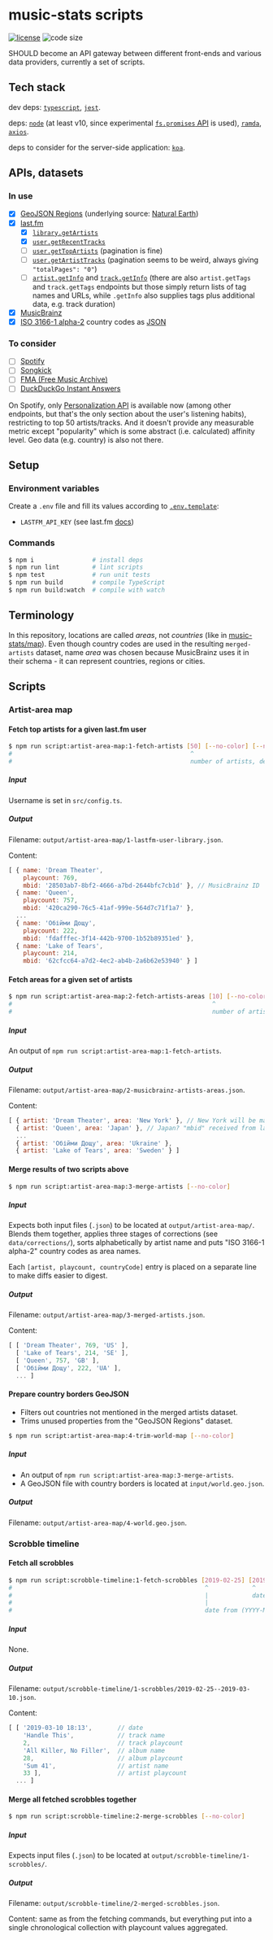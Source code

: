 # music-stats scripts

  [![license][license-image]][license-url]
  ![code size][code-size-image]

SHOULD become an API gateway between different front-ends and various data providers, currently a set of scripts.

## Tech stack
dev deps:
[`typescript`](https://www.typescriptlang.org/docs),
[`jest`](https://jestjs.io/docs/en/expect).

deps:
[`node`](https://nodejs.org/dist/latest/docs/api) (at least v10, since experimental [`fs.promises` API](https://nodejs.org/dist/latest/docs/api/fs.html#fs_fs_promises_api) is used),
[`ramda`](http://ramdajs.com/docs),
[`axios`](https://github.com/axios/axios).

deps to consider for the server-side application:
[`koa`](http://koajs.com/#application).

## APIs, datasets
### In use
- [x] [GeoJSON Regions](https://geojson-maps.ash.ms/) (underlying source: [Natural Earth](http://naturalearthdata.com/))
- [x] [last.fm](https://www.last.fm/api/intro)
  - [x] [`library.getArtists`](https://www.last.fm/api/show/library.getArtists)
  - [x] [`user.getRecentTracks`](https://www.last.fm/api/show/user.getRecentTracks)
  - [ ] [`user.getTopArtists`](https://www.last.fm/api/show/user.getTopArtists) (pagination is fine)
  - [ ] [`user.getArtistTracks`](https://www.last.fm/api/show/user.getArtistTracks) (pagination seems to be weird, always giving `"totalPages": "0"`)
  - [ ] [`artist.getInfo`](https://www.last.fm/api/show/artist.getInfo) and [`track.getInfo`](https://www.last.fm/api/show/track.getInfo) (there are also `artist.getTags` and `track.getTags` endpoints but those simply return lists of tag names and URLs, while `.getInfo` also supplies tags plus additional data, e.g. track duration)
- [x] [MusicBrainz](https://musicbrainz.org/doc/Development/XML_Web_Service/Version_2)
- [x] [ISO 3166-1 alpha-2](https://en.wikipedia.org/wiki/ISO_3166-1_alpha-2) country codes as [JSON](https://gist.github.com/ssskip/5a94bfcd2835bf1dea52)

### To consider
- [ ] [Spotify](https://developer.spotify.com/documentation/web-api/reference/)
- [ ] [Songkick](https://www.songkick.com/developer/upcoming-events)
- [ ] [FMA (Free Music Archive)](https://github.com/mdeff/fma)
- [ ] [DuckDuckGo Instant Answers](https://duckduckgo.com/api)

On Spotify, only [Personalization API](https://developer.spotify.com/documentation/web-api/reference/personalization)
is available now (among other endpoints, but that's the only section about the user's listening habits),
restricting to top 50 artists/tracks. And it doesn't provide any measurable metric except "popularity"
which is some abstract (i.e. calculated) affinity level. Geo data (e.g. country) is also not there.

## Setup
### Environment variables
Create a `.env` file and fill its values according to [`.env.template`](.env.template):
* `LASTFM_API_KEY` (see last.fm [docs](https://www.last.fm/api/authentication))

### Commands
```bash
$ npm i                # install deps
$ npm run lint         # lint scripts
$ npm test             # run unit tests
$ npm run build        # compile TypeScript
$ npm run build:watch  # compile with watch
```

## Terminology
In this repository, locations are called *areas*, not *countries* (like in [music-stats/map](https://github.com/music-stats/map)).
Even though country codes are used in the resulting `merged-artists` dataset, name *area* was chosen because MusicBrainz
uses it in their schema - it can represent countries, regions or cities.

## Scripts
### Artist-area map
#### Fetch top artists for a given last.fm user
```bash
$ npm run script:artist-area-map:1-fetch-artists [50] [--no-color] [--no-cache]
#                                                 ^
#                                                 number of artists, default is set in the config
```

##### Input
Username is set in `src/config.ts`.

##### Output
Filename: `output/artist-area-map/1-lastfm-user-library.json`.

Content:
```js
[ { name: 'Dream Theater',
    playcount: 769,
    mbid: '28503ab7-8bf2-4666-a7bd-2644bfc7cb1d' }, // MusicBrainz ID
  { name: 'Queen',
    playcount: 757,
    mbid: '420ca290-76c5-41af-999e-564d7c71f1a7' },
  ...
  { name: 'Обійми Дощу',
    playcount: 222,
    mbid: 'fdafffec-3f14-442b-9700-1b52b89351ed' },
  { name: 'Lake of Tears',
    playcount: 214,
    mbid: '62cfcc64-a7d2-4ec2-ab4b-2a6b62e53940' } ]
```

#### Fetch areas for a given set of artists
```bash
$ npm run script:artist-area-map:2-fetch-artists-areas [10] [--no-color] [--no-cache]
#                                                       ^
#                                                       number of artists, default is set in the config
```

##### Input
An output of `npm run script:artist-area-map:1-fetch-artists`.

##### Output
Filename: `output/artist-area-map/2-musicbrainz-artists-areas.json`.

Content:
```js
[ { artist: 'Dream Theater', area: 'New York' }, // New York will be mapped to United States, individual cities aren't supported
  { artist: 'Queen', area: 'Japan' }, // Japan? "mbid" received from last.fm must be wrong, area will be switched to United Kingdom
  ...
  { artist: 'Обійми Дощу', area: 'Ukraine' },
  { artist: 'Lake of Tears', area: 'Sweden' } ]
```

#### Merge results of two scripts above
```bash
$ npm run script:artist-area-map:3-merge-artists [--no-color]
```

##### Input
Expects both input files (`.json`) to be located at `output/artist-area-map/`.
Blends them together, applies three stages of corrections (see `data/corrections/`),
sorts alphabetically by artist name and puts "ISO 3166-1 alpha-2" country codes as area names.

Each `[artist, playcount, countryCode]` entry is placed on a separate line to make diffs easier to digest.

##### Output
Filename: `output/artist-area-map/3-merged-artists.json`.

Content:
```js
[ [ 'Dream Theater', 769, 'US' ],
  [ 'Lake of Tears', 214, 'SE' ],
  [ 'Queen', 757, 'GB' ],
  [ 'Обійми Дощу', 222, 'UA' ],
  ... ]
```

#### Prepare country borders GeoJSON
* Filters out countries not mentioned in the merged artists dataset.
* Trims unused properties from the "GeoJSON Regions" dataset.
```bash
$ npm run script:artist-area-map:4-trim-world-map [--no-color]
```

##### Input
* An output of `npm run script:artist-area-map:3-merge-artists`.
* A GeoJSON file with country borders is located at `input/world.geo.json`.

##### Output
Filename: `output/artist-area-map/4-world.geo.json`.

### Scrobble timeline
#### Fetch all scrobbles
```bash
$ npm run script:scrobble-timeline:1-fetch-scrobbles [2019-02-25] [2019-03-10] [--no-color] [--no-cache]
#                                                     ^            ^
#                                                     |            date to (YYYY-MM-DD), defaults to today
#                                                     |
#                                                     date from (YYYY-MM-DD), defaults to yesterday
```

##### Input
None.

##### Output
Filename: `output/scrobble-timeline/1-scrobbles/2019-02-25--2019-03-10.json`.

Content:
```js
[ [ '2019-03-10 18:13',       // date
    'Handle This',            // track name
    2,                        // track playcount
    'All Killer, No Filler',  // album name
    28,                       // album playcount
    'Sum 41',                 // artist name
    33 ],                     // artist playcount
  ... ]
```

#### Merge all fetched scrobbles together
```bash
$ npm run script:scrobble-timeline:2-merge-scrobbles [--no-color]
```

##### Input
Expects input files (`.json`) to be located at `output/scrobble-timeline/1-scrobbles/`.

##### Output
Filename: `output/scrobble-timeline/2-merged-scrobbles.json`.

Content: same as from the fetching commands, but everything put into a single chronological collection with playcount values aggregated.

[license-image]: https://img.shields.io/github/license/music-stats/scripts.svg?style=flat-square
[license-url]: https://github.com/music-stats/scripts/blob/master/LICENSE
[code-size-image]: https://img.shields.io/github/languages/code-size/music-stats/scripts.svg?style=flat-square
